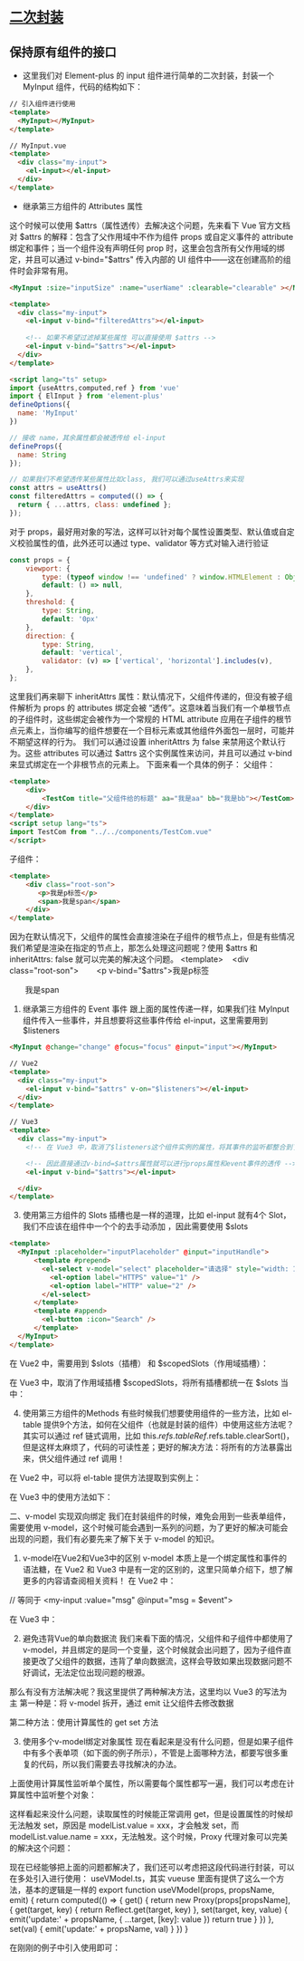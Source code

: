 # [`二次封装`]()

## 保持原有组件的接口

* 这里我们对 Element-plus 的 input 组件进行简单的二次封装，封装一个 MyInput 组件，代码的结构如下：

```html
// 引入组件进行使用
<template>
  <MyInput></MyInput>
</template>

// MyInput.vue
<template>
  <div class="my-input">
    <el-input></el-input>
  </div>
</template>
```

* 继承第三方组件的 Attributes 属性

这个时候可以使用 $attrs（属性透传）去解决这个问题，先来看下 Vue 官方文档对 $attrs 的解释：包含了父作用域中不作为组件 props 或自定义事件的 attribute 绑定和事件；当一个组件没有声明任何 prop 时，这里会包含所有父作用域的绑定，并且可以通过 v-bind="$attrs" 传入内部的 UI 组件中——这在创建高阶的组件时会非常有用。

```html
<MyInput :size="inputSize" :name="userName" :clearable="clearable" ></MyInput>

<template>
  <div class="my-input">
    <el-input v-bind="filteredAttrs"></el-input>
  
    <!-- 如果不希望过滤掉某些属性 可以直接使用 $attrs -->
    <el-input v-bind="$attrs"></el-input>
  </div>
</template>

<script lang="ts" setup>
import {useAttrs,computed,ref } from 'vue'
import { ElInput } from 'element-plus'
defineOptions({
  name: 'MyInput'
})

// 接收 name，其余属性都会被透传给 el-input
defineProps({
  name: String
});

// 如果我们不希望透传某些属性比如class, 我们可以通过useAttrs来实现
const attrs = useAttrs()
const filteredAttrs = computed(() => {
  return { ...attrs, class: undefined };
});
```

对于 props，最好用对象的写法，这样可以针对每个属性设置类型、默认值或自定义校验属性的值，此外还可以通过 type、validator 等方式对输入进行验证

```js
const props = {
    viewport: {
        type: (typeof window !== 'undefined' ? window.HTMLElement : Object) as PropType<HTMLElement>,
        default: () => null,
    },
    threshold: {
        type: String,
        default: '0px'
    },
    direction: {
        type: String,
        default: 'vertical',
        validator: (v) => ['vertical', 'horizontal'].includes(v),
    },
};
```

这里我们再来聊下 inheritAttrs 属性：默认情况下，父组件传递的，但没有被子组件解析为 props 的 attributes 绑定会被 “透传”。这意味着当我们有一个单根节点的子组件时，这些绑定会被作为一个常规的 HTML attribute 应用在子组件的根节点元素上，当你编写的组件想要在一个目标元素或其他组件外面包一层时，可能并不期望这样的行为。
我们可以通过设置 inheritAttrs 为 false 来禁用这个默认行为。这些 attributes 可以通过 $attrs 这个实例属性来访问，并且可以通过 v-bind 来显式绑定在一个非根节点的元素上。
下面来看一个具体的例子：
父组件：

```html
<template>
    <div>
        <TestCom title="父组件给的标题" aa="我是aa" bb="我是bb"></TestCom>
    </div>
</template>
<script setup lang="ts">
import TestCom from "../../components/TestCom.vue"
</script>
```

子组件：

```html
<template>
    <div class="root-son">
       <p>我是p标签</p>
       <span>我是span</span>
    </div>
</template>
```

因为在默认情况下，父组件的属性会直接渲染在子组件的根节点上，但是有些情况我们希望是渲染在指定的节点上，那怎么处理这问题呢？使用 $attrs 和 inheritAttrs: false 就可以完美的解决这个问题。
<template>
    <div class="root-son">
        <p v-bind="$attrs">我是p标签</p>
        <span>我是span</span>
    </div>
</template>
<script lang="ts">
export default {
    inheritAttrs: false,
}
</script>

1. 继承第三方组件的 Event 事件
跟上面的属性传递一样，如果我们往 MyInput 组件传入一些事件，并且想要将这些事件传给 el-input，这里需要用到 $listeners

```html
<MyInput @change="change" @focus="focus" @input="input"></MyInput>

// Vue2
<template>
  <div class="my-input">
    <el-input v-bind="$attrs" v-on="$listeners"></el-input>
  </div>
</template>

// Vue3
<template>
  <div class="my-input">
    <!-- 在 Vue3 中，取消了$listeners这个组件实例的属性，将其事件的监听都整合到了$attrs上 -->

    <!-- 因此直接通过v-bind=$attrs属性就可以进行props属性和event事件的透传 -->
    <el-input v-bind="$attrs"></el-input>

  </div>
</template>
```

3. 使用第三方组件的 Slots
插槽也是一样的道理，比如 el-input 就有4个 Slot，我们不应该在组件中一个个的去手动添加 <slot name="prefix">，因此需要使用 $slots

```html
<template>
  <MyInput :placeholder="inputPlaceholder" @input="inputHandle">
      <template #prepend>
        <el-select v-model="select" placeholder="请选择" style="width: 115px">
          <el-option label="HTTPS" value="1" />
          <el-option label="HTTP" value="2" />
        </el-select>
      </template>
      <template #append>
        <el-button :icon="Search" />
      </template>
  </MyInput>
</template>
```

在 Vue2 中，需要用到 $slots（插槽） 和 $scopedSlots（作用域插槽）：
<template>
  <div class="my-input">
    <el-input
      v-model="childSelectedValue"
      v-bind="attrs"
      v-on="$listeners"
    >
     <!-- 遍历子组件非作用域插槽，并对父组件暴露 -->
     <template v-for="(index, name) in $slots" v-slot:[name]>
        <slot :name="name" />
      </template>
      <!-- 遍历子组件作用域插槽，并对父组件暴露 -->
      <template v-for="(index, name) in $scopedSlots" v-slot:[name]="data">
        <slot :name="name" v-bind="data"></slot>
      </template>
    </el-input>
  </div>
</template>

在 Vue3 中，取消了作用域插槽 $scopedSlots，将所有插槽都统一在 $slots 当中：
<template>
  <div class="my-input">
    <el-input
      v-model="childSelectedValue"
      v-bind="attrs"
      v-on="$listeners"
    >
      <template #[slotName]="slotProps" v-for="(slot, slotName) in $slots" >
          <slot :name="slotName" v-bind="slotProps"></slot>
      </template>
    </el-input>
  </div>
</template>

4. 使用第三方组件的Methods
有些时候我们想要使用组件的一些方法，比如 el-table 提供9个方法，如何在父组件（也就是封装的组件）中使用这些方法呢？其实可以通过 ref 链式调用，比如 this.$refs.tableRef.$refs.table.clearSort()，但是这样太麻烦了，代码的可读性差；更好的解决方法：将所有的方法暴露出来，供父组件通过 ref 调用！

在 Vue2 中，可以将 el-table 提供方法提取到实例上：
<template>
  <div class="my-table">
    <el-table ref="el-table"></el-table>
  </div>
</template>

<Script>
export default {
  mounted() {
    this.extendMethod()
  },
  methods: {
    extendMethod() {
      const refMethod = Object.entries(this.$refs['el-table'])
      for (const [key, value] of refMethod) {
        if (!(key.includes('$') || key.includes('_'))) {
          this[key] = value
      }
    }
  },
};
</Script>

<template>
  <MyTable ref="tableRef"></MyTable>
</template>

<Script>
export default {
  mounted() {
    console.log(this.$refs.tableRef.clearSort())
  }
};
</Script>

在 Vue3 中的使用方法如下：
<template>
  <div class="my-table">
    <el-table ref="table"></el-table>
  </div>
</template>

<script lang="ts" setup>
import { ref, onMounted } from 'vue'
import { ElTable } from 'element-plus'

const table = ref();

onMounted(() => {
    const entries = Object.entries(table.value);
    for (const [method, fn] of entries) {
        expose[method] = fn;
    }
});
defineExpose(expose);

<template>
  <MyTable ref="tableRef"></MyInput>
</template>

<script lang="ts" setup>
import { ref,onMounted } from 'vue'

const tableRef = ref()

onMounted(() => {
  console.log(tableRef.value);
  // 调用子组件中table的方法
  tableRef.value.clearSort()

})
</script>

二、v-model 实现双向绑定
我们在封装组件的时候，难免会用到一些表单组件，需要使用 v-model，这个时候可能会遇到一系列的问题，为了更好的解决可能会出现的问题，我们有必要先来了解下关于 v-model 的知识。

1. v-model在Vue2和Vue3中的区别
v-model 本质上是一个绑定属性和事件的语法糖，在 Vue2 和 Vue3 中是有一定的区别的，这里只简单介绍下，想了解更多的内容请查阅相关资料！
在 Vue2 中：
<!-- 子组件 -->
<template>

  <div>
    <input type="text" :value="value" @input="$emit('input', $event.target.value)">
  </div>
</template>

<script>
export default {
  props: {
    value: String,  // 默认接收一个名为 value 的 prop
  }
}
</script>

<!-- 父组件 -->
<my-input v-model="msg"></my-input>
// 等同于
<my-input :value="msg" @input="msg = $event">

在 Vue3 中：
<!-- 父组件 -->
<template>
  <my-input v-model="msg"></my-input>
  <!-- 等同于 -->
  <my-input :modelValue="msg" @update:modelValue="msg = $event"></my-input>
</template>
<script setup lang="ts">
import { ref } from 'vue'
const msg = ref('hello')
</script>

<!-- 子组件 -->
<template>
  <el-input :modelValue="modelValue" @update:modelValue="handleValueChange"></el-input>
</template>
<script setup lang="ts">
const props = defineProps({
  modelValue: {
    type: String,
    default: '',
  }
});

const emit = defineEmits(['update:modelValue']);

const handleValueChange = (value) => {
    emit('update:modelValue', value)
}
</script>

2. 避免违背Vue的单向数据流
我们来看下面的情况，父组件和子组件中都使用了 v-model，并且绑定的是同一个变量，这个时候就会出问题了，因为子组件直接更改了父组件的数据，违背了单向数据流，这样会导致如果出现数据问题不好调试，无法定位出现问题的根源。
<!-- 父组件 -->
<my-input v-model="msg"></my-input>

<!-- 子组件 -->
<template>
  <el-input v-model="msg"></el-input>
</template>
<script setup lang="ts">
const props = defineProps({
  msg: {
    type: String,
    default: '',
  }
});
</script>

那么有没有方法解决呢？我这里提供了两种解决方法，这里均以 Vue3 的写法为主
第一种是：将 v-model 拆开，通过 emit 让父组件去修改数据
<!-- 父组件 -->
<template>
  <my-input v-model="msg"></my-input>
</template>
<script setup lang="ts">
import { ref } from 'vue'
const msg = ref('hello')
</script>

<!-- 子组件 -->
<template>
  <el-input :modelValue="modelValue" @update:modelValue="handleValueChange"></el-input>
</template>
<script setup lang="ts">
const props = defineProps({
  modelValue: {
    type: String,
    default: '',
  }
});

const emit = defineEmits(['update:modelValue']);

const handleValueChange = (value) => {
    emit('update:modelValue', value)
}
</script>

第二种方法：使用计算属性的 get set 方法
<!-- 父组件 -->
<template>
  <my-input v-model="msg"></my-input>
</template>
<script setup lang="ts">
import { ref } from 'vue'
const msg = ref('hello')
</script>

<!-- 子组件 -->
<template>
  <el-input v-model="inputVal"></el-input>
</template>
<script setup lang="ts">
import { computed } from 'vue';
const props = defineProps({
  modelValue: {
    type: String,
    default: '',
  }
});

const emit = defineEmits(['update:modelValue']);

const inputVal = computed(() => {
  get() {
    return props.modelValue
  },
  set(val) {
    emit('update:modelValue', val)
  }
})
</script>

3. 使用多个v-model绑定对象属性
现在看起来是没有什么问题，但是如果子组件中有多个表单项（如下面的例子所示），不管是上面哪种方法，都要写很多重复的代码，所以我们需要去寻找解决的办法。
<!-- 父组件 -->
<template>

  <my-input v-model="formList"></my-input>
</template>
<script setup lang="ts">
import { ref } from 'vue'
const formList = ref({
  text: '',
  password: '',
  name: ''
})
</script>

<!-- 子组件 -->
<template>
  <el-input v-model="name"></el-input>
  <el-input v-model="text"></el-input>
  <el-input v-model="password"></el-input>
</template>
<script setup lang="ts">
import { computed } from 'vue';
const props = defineProps({
  modelValue: {
    type: Object,
    default: () => {},
  }
});

const emit = defineEmits(['update:modelValue']);

const name = computed(() => {
  get() {
    return props.modelValue.name
  },
  set(val) {
    emit('update:modelValue', {
      ...props.modelValue,
      name: val
    })
  }
})

const text = computed(() => {
  get() {
    return props.modelValue.text
  },
  set(val) {
    emit('update:modelValue', {
      ...props.modelValue,
      text: val
    })
  }
})

const password = computed(() => {
  get() {
    return props.modelValue.password
  },
  set(val) {
    emit('update:modelValue', {
      ...props.modelValue,
      password: val
    })
  }
})
</script>

上面使用计算属性监听单个属性，所以需要每个属性都写一遍，我们可以考虑在计算属性中监听整个对象：
<!-- 父组件 -->
<template>
  <my-input v-model="formList"></my-input>
</template>
<script setup lang="ts">
import { ref } from 'vue'
const formList = ref({
  text: '',
  password: '',
  name: ''
})
</script>

<!-- 子组件 -->
<template>
  <el-input v-model="modelList.name"></el-input>
  <el-input v-model="modelList.text"></el-input>
  <el-input v-model="modelList.password"></el-input>
</template>
<script setup lang="ts">
import { computed } from 'vue';
const props = defineProps({
  modelValue: {
    type: Object,
    default: () => {},
  }
});

const emit = defineEmits(['update:modelValue']);

const modelList = computed(() => {
  get() {
    return props.modelValue
  },
  set(val) {
    emit('update:modelValue', val)
  }
})
</script>

这样看起来没什么问题，读取属性的时候能正常调用 get，但是设置属性的时候却无法触发 set，原因是 modelList.value = xxx，才会触发 set，而 modelList.value.name = xxx，无法触发。这个时候，Proxy 代理对象可以完美的解决这个问题：
<!-- 父组件 -->
<template>
  <my-input v-model="formList"></my-input>
</template>
<script setup lang="ts">
import { ref } from 'vue'
const formList = ref({
  text: '',
  password: '',
  name: ''
})
</script>

<!-- 子组件 -->
<template>
  <el-input v-model="modelList.name"></el-input>
  <el-input v-model="modelList.text"></el-input>
  <el-input v-model="modelList.password"></el-input>
</template>
<script setup lang="ts">
import { computed } from 'vue';
const props = defineProps({
  modelValue: {
    type: Object,
    default: () => {},
  }
});

const emit = defineEmits(['update:modelValue']);

const modelList = computed(() => {
  get() {
    return new Proxy(props.modelValue, {
      get(target, key) {
        return Reflect.get(target, key)
      },
      set(target, key, value) {
        emit('update:modelValue',{
          ...target,
          [key]: value
        })
        return true
      }
    })
  },
  set(val) {
    emit('update:modelValue', val)
  }
})
</script>

现在已经能够把上面的问题都解决了，我们还可以考虑把这段代码进行封装，可以在多处引入进行使用：
useVModel.ts，其实 vueuse 里面有提供了这么一个方法，基本的逻辑是一样的
export function useVModel(props, propsName, emit) {
  return computed(() => {
    get() {
      return new Proxy(props[propsName], {
        get(target, key) {
          return Reflect.get(target, key)
        },
        set(target, key, value) {
          emit('update:' + propsName, {
            ...target,
            [key]: value
          })
          return true
        }
      })
    },
    set(val) {
      emit('update:' + propsName, val)
    }
  })
}

在刚刚的例子中引入使用即可：
<!-- 父组件 -->
<template>
  <my-input v-model="formList"></my-input>
</template>
<script setup lang="ts">
import { ref } from 'vue'
const formList = ref({
  text: '',
  password: '',
  name: ''
})
</script>

<!-- 子组件 -->
<template>
  <el-input v-model="modelList.name"></el-input>
  <el-input v-model="modelList.text"></el-input>
  <el-input v-model="modelList.password"></el-input>
</template>
<script setup lang="ts">
import { computed } from 'vue';
import { useVModel } from './useVModel.ts'

const props = defineProps({
  modelValue: {
    type: Object,
    default: () => {},
  }
});

const emit = defineEmits(['update:modelValue']);

const modelList = useVModel(props, 'modelValue', emit)
</script>
